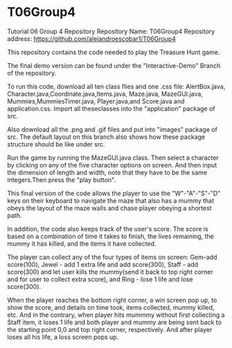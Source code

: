# T06Group4
Tutorial 06 Group 4 Repository
Repository Name: T06Group4
Repository address: https://github.com/alejandroescobar1/T06Group4

This repository contains the code needed to play the Treasure Hunt game.

The final demo version can be found under the "Interactive-Demo" Branch of the repository.

To run this code, download all ten class flies and one .css file: AlertBox.java, Character.java,Coordinate.java,Items.java, Maze.java, MazeGUI.java, Mummies,MummiesTimer.java, Player.java,and Score.java and application.css. Import all theseclasses into the "application" package of src. 

Also download all the .png and .gif files and put into "images" package of src. The default layout on this branch also shows how these package structure should be like under src.

Run the game by running the MazeGUI.java class. Then select a character by clicking on any of the five character options on screen. And then input the dimension of length and width, note that they have to be the same integers.Then press the "play button".

This final version of the code allows the player to use the "W"-"A"-"S"-"D" keys on their keyboard to navigate the maze that also has a mummy that obeys the layout of the maze walls and chase player obeying a shortest path. 

In addition, the code also keeps track of the user's score. The score is based on a combination of time it takes to finish, the lives remaining, the mummy it has killed, and the items it have collected.

The player can collect any of the four types of items on screen: Gem-add score(100), Jewel - add 1 extra life and add score(300), Staff - add score(300) and let user kills the mummy(send it back to top right corner and for user to collect extra score), and Ring - lose 1 life and lose score(300).

When the player reaches the bottom right corner, a win screen pop up, to show the score, and details on time took, items collected, mummy killed, etc. And in the contrary, when player hits mummmy without first collecting a Staff item, it loses 1 life and both player and mummy are being sent back to the starting point 0,0 and top right corner, respectively. And after player loses all his life, a loss screen pops up.
